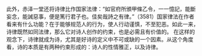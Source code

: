 此外，赤泽一堂还将诗律比作国家法律：“如官府所頒甲條乙令，一一憶記，能斷妄念，能誡惡事，便是篤行君子也。佳矣哉詩之有律。”（3581）国家律法在作者看来有什么功能？在于能够规范人的行为，使人行动谨慎，不至犯恶。如此一来，诗律既然如同法律，那么它对诗人创作的约束，也是必需且有价值的。
在这样的观念下，诗律就成为诗，尤其是好诗的定义中不可或缺的一个因素。从这个角度看，诗的本质是有两种约束形成的：诗人的性情雅正，以及诗律。